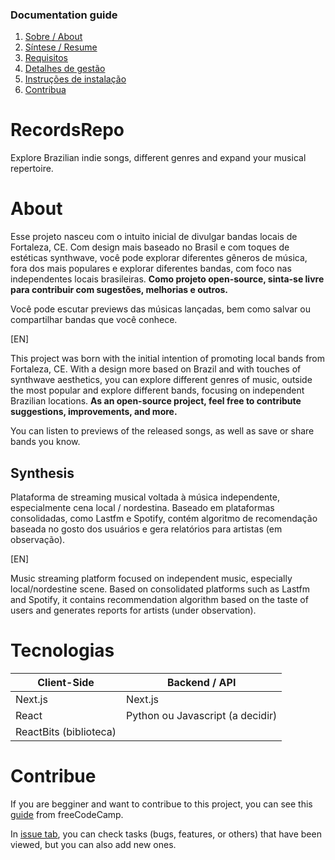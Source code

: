 ### Documentation guide

1. [Sobre / About](#about)
2. [Síntese / Resume](#synthesis)
3. [Requisitos](#requisitos)
4. [Detalhes de gestão](#quadro-kanban)
5. [Instruções de instalação](#como-rodar-este-projeto)
6. [Contribua](#contribue)

# RecordsRepo
Explore Brazilian indie songs, different genres and expand your musical repertoire.

# About

Esse projeto nasceu com o intuito inicial de divulgar bandas locais de Fortaleza, CE. Com design mais baseado no Brasil e com toques de estéticas synthwave, você pode explorar diferentes gêneros de música, fora dos mais populares e explorar diferentes bandas, com foco nas independentes locais brasileiras. **Como projeto open-source, sinta-se livre para contribuir com sugestões, melhorias e outros.**

Você pode escutar previews das músicas lançadas, bem como salvar ou compartilhar bandas que você conhece.

[EN]

This project was born with the initial intention of promoting local bands from Fortaleza, CE. With a design more based on Brazil and with touches of synthwave aesthetics, you can explore different genres of music, outside the most popular and explore different bands, focusing on independent Brazilian locations. **As an open-source project, feel free to contribute suggestions, improvements, and more.**

You can listen to previews of the released songs, as well as save or share bands you know.

## Synthesis

Plataforma de streaming musical voltada à música independente, especialmente cena local / nordestina. Baseado em plataformas consolidadas, como Lastfm e Spotify, contém algoritmo de recomendação baseada no gosto dos usuários e gera relatórios para artistas (em observação).

[EN]

Music streaming platform focused on independent music, especially local/nordestine scene. Based on consolidated platforms such as Lastfm and Spotify, it contains recommendation algorithm based on the taste of users and generates reports for artists (under observation).

# Tecnologias


| Client-Side | Backend / API |
| ---- | ---- |
| Next.js | Next.js |
| React | Python ou Javascript (a decidir) |
| ReactBits (biblioteca) |  |

# Contribue

If you are begginer and want to contribue to this project, you can see this [guide](https://www.freecodecamp.org/news/how-to-contribute-to-open-source-projects-as-a-beginner/) from freeCodeCamp.

In [issue tab](https://github.com/ingrydf12/RecordsRepo/issues), you can check tasks (bugs, features, or others) that have been viewed, but you can also add new ones.